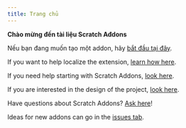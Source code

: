 ```yaml
---
title: Trang chủ
---
```

**Chào mừng đến tài liệu Scratch Ađdons**

Nếu bạn đang muốn tạo một addon, hãy [bắt đầu tại đây](develop/getting-started/creating-an-addon).

If you want to help localize the extension, [learn how here](localization/joining-the-localization-team).

If you need help starting with Scratch Addons, [look here](getting-started/quick-start).

If you are interested in the design of the project, [look here](reference/design).

Have questions about Scratch Addons? [Ask here](https://github.com/ScratchAddons/ScratchAddons/discussions)!

Ideas for new addons can go in the [issues tab](https://github.com/ScratchAddons/ScratchAddons/issues).